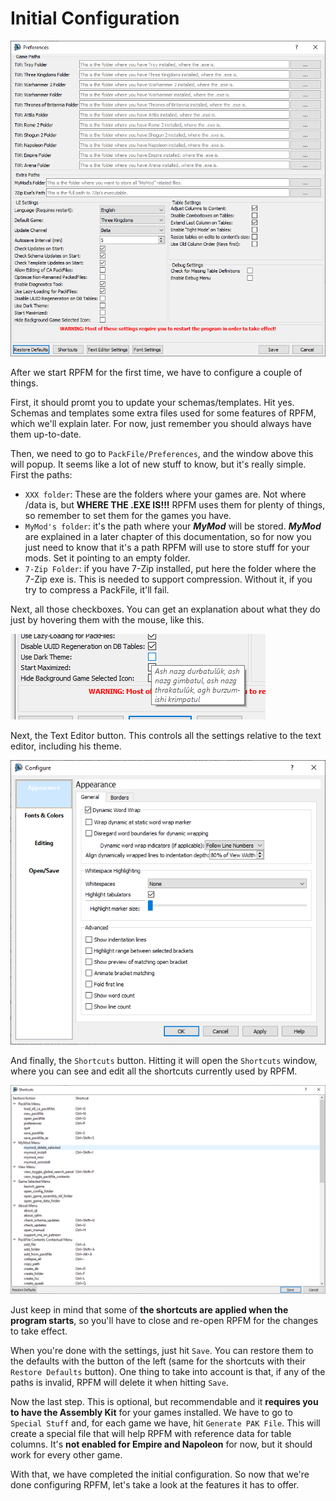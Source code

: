 # Initial Configuration

![Preferences... everyone has them.](./images/image2.png)

After we start RPFM for the first time, we have to configure a couple of things.

First, it should promt you to update your schemas/templates. Hit yes. Schemas and templates some extra files used for some features of RPFM, which we'll explain later. For now, just remember you should always have them up-to-date.

Then, we need to go to `PackFile/Preferences`, and the window above this will popup. It seems like a lot of new stuff to know, but it's really simple. First the paths:
- `XXX folder`: These are the folders where your games are. Not where /data is, but **WHERE THE .EXE IS!!!** RPFM uses them for plenty of things, so remember to set them for the games you have.
- `MyMod's folder`: it's the path where your ***MyMod*** will be stored. ***MyMod*** are explained in a later chapter of this documentation, so for now you just need to know that it's a path RPFM will use to store stuff for your mods. Set it pointing to an empty folder.
- `7-Zip Folder`: if you have 7-Zip installed, put here the folder where the 7-Zip exe is. This is needed to support compression. Without it, if you try to compress a PackFile, it'll fail.

Next, all those checkboxes. You can get an explanation about what they do just by hovering them with the mouse, like this.

![Hovering before it was cool!.](./images/image4.png)

Next, the Text Editor button. This controls all the settings relative to the text editor, including his theme.

![Yes, you can make it darker here...](./images/image3.png)

And finally, the `Shortcuts` button. Hitting it will open the `Shortcuts` window, where you can see and edit all the shortcuts currently used by RPFM.

![Shortcuts are little cuts....](./images/image5.png)

Just keep in mind that some of **the shortcuts are applied when the program starts**, so you'll have to close and re-open RPFM for the changes to take effect.

When you're done with the settings, just hit `Save`. You can restore them to the defaults with the button of the left (same for the shortcuts with their `Restore Defaults` button). One thing to take into account is that, if any of the paths is invalid, RPFM will delete it when hitting `Save`.

Now the last step. This is optional, but recommendable and it **requires you to have the Assembly Kit** for your games installed. We have to go to `Special Stuff` and, for each game we have, hit `Generate PAK File`. This will create a special file that will help RPFM with reference data for table columns. It's **not enabled for Empire and Napoleon** for now, but it should work for every other game.

With that, we have completed the initial configuration. So now that we're done configuring RPFM, let's take a look at the features it has to offer.
